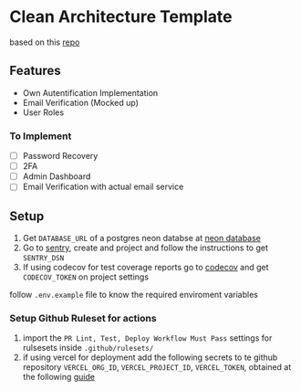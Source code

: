 # Clean Architecture Template

based on this [repo](https://github.com/nikolovlazar/nextjs-clean-architecture)

## Features

- Own Autentification Implementation
- Email Verification (Mocked up)
- User Roles

### To Implement

- [ ] Password Recovery
- [ ] 2FA
- [ ] Admin Dashboard
- [ ] Email Verification with actual email service

## Setup

1. Get `DATABASE_URL` of a postgres neon databse at
   [neon database](https://neon.tech/)
2. Go to [sentry](https://sentry.io), create and project and follow the
   instructions to get `SENTRY_DSN`
3. If using codecov for test coverage reports go to
   [codecov](https://codecov.io) and get `CODECOV_TOKEN` on project settings

follow `.env.example` file to know the required enviroment variables

### Setup Github Ruleset for actions

1. import the `PR Lint, Test, Deploy Workflow Must Pass` settings for rulsesets
   inside `.github/rulesets/`
2. if using vercel for deployment add the following secrets to te github
   repository `VERCEL_ORG_ID`, `VERCEL_PROJECT_ID`, `VERCEL_TOKEN`, obtained at
   the following
   [guide ](https://vercel.com/guides/how-can-i-use-github-actions-with-vercel)
